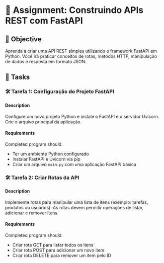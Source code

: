 # 📘 Assignment: Construindo APIs REST com FastAPI

## 🎯 Objective

Aprenda a criar uma API REST simples utilizando o framework FastAPI em Python. Você irá praticar conceitos de rotas, métodos HTTP, manipulação de dados e resposta em formato JSON.

## 📝 Tasks

### 🛠️ Tarefa 1: Configuração do Projeto FastAPI

#### Description
Configure um novo projeto Python e instale o FastAPI e o servidor Uvicorn. Crie o arquivo principal da aplicação.

#### Requirements
Completed program should:

- Ter um ambiente Python configurado
- Instalar FastAPI e Uvicorn via pip
- Criar um arquivo `main.py` com uma aplicação FastAPI básica


### 🛠️ Tarefa 2: Criar Rotas da API

#### Description
Implemente rotas para manipular uma lista de itens (exemplo: tarefas, produtos ou usuários). As rotas devem permitir operações de listar, adicionar e remover itens.

#### Requirements
Completed program should:

- Criar rota GET para listar todos os itens
- Criar rota POST para adicionar um novo item
- Criar rota DELETE para remover um item pelo ID
